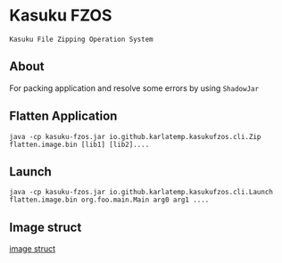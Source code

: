 # Kasuku FZOS

`Kasuku File Zipping Operation System`

## About

For packing application and resolve some errors by using `ShadowJar`

## Flatten Application

```shell
java -cp kasuku-fzos.jar io.github.karlatemp.kasukufzos.cli.Zip flatten.image.bin [lib1] [lib2]....
```

## Launch

```shell
java -cp kasuku-fzos.jar io.github.karlatemp.kasukufzos.cli.Launch flatten.image.bin org.foo.main.Main arg0 arg1 ....
```

## Image struct

[image struct](misc/image-struct.txt)

